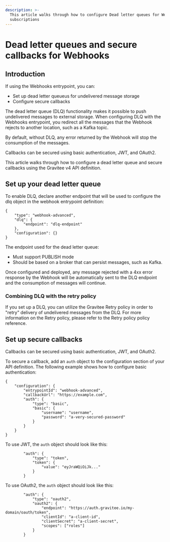 ```yaml
---
description: >-
  This article walks through how to configure Dead letter queues for Webhooks
  subscriptions
---
```


# Dead letter queues and secure callbacks for Webhooks

## Introduction

If using the Webhooks entrypoint, you can:

* Set up dead letter queueus for undelivered message storage
* Configure secure callbacks

The dead letter queue (DLQ) functionality makes it possible to push undelivered messages to external storage. When configuring DLQ with the Webhooks entrypoint, you redirect all the messages that the Webhook rejects to another location, such as a Kafka topic.

By default, without DLQ, any error returned by the Webhook will stop the consumption of the messages.

Callbacks can be secured using basic authentication, JWT, and OAuth2.

This article walks through how to configure a dead letter queue and secure callbacks using the Gravitee v4 API definition.

## Set up your dead letter queue

To enable DLQ, declare another endpoint that will be used to configure the dlq object in the webhook entrypoint definition:

```
{
    "type": "webhook-advanced",
    "dlq": {
        "endpoint": "dlq-endpoint"
    },
    "configuration": {}
}
```

The endpoint used for the dead letter queue:

* Must support PUBLISH mode
* Should be based on a broker that can persist messages, such as Kafka.

Once configured and deployed, any message rejected with a 4xx error response by the Webhook will be automatically sent to the DLQ endpoint and the consumption of messages will continue.

### Combining DLQ with the retry policy

If you set up a DLQ, you can utilize the Gravitee Retry policy in order to "retry" delivery of undelivered messages from the DLQ. For more information on the Retry policy, please refer to the Retry policy policy reference.

## Set up secure callbacks

Callbacks can be secured using basic authentication, JWT, and OAuth2.

To secure a callback, add an `auth` object to the configuration section of your API definition. The following example shows how to configure basic authentication:

```
{
    "configuration": {
        "entrypointId": "webhook-advanced",
        "callbackUrl": "https://example.com",
        "auth": {
            "type": "basic",
            "basic": {
                "username": "username",
                "password": "a-very-secured-password"
            }
        }
    }
}
```

To use JWT, the `auth` object should look like this:

```
        "auth": {
            "type": "token",
            "token": {
                "value": "eyJraWQiOiJk..."
            }
        }
```

To use OAuth2, the `auth` object should look like this:

```
        "auth": {
            "type": "oauth2",
            "oauth2": {
                "endpoint": "https://auth.gravitee.io/my-domain/oauth/token",
                "clientId": "a-client-id",
                "clientSecret": "a-client-secret",
                "scopes": ["roles"]
            }
        }
```
